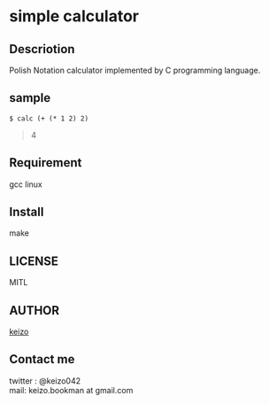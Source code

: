 simple calculator
====


## Descriotion
Polish Notation calculator
implemented by C programming language.

## sample
```
$ calc (+ (* 1 2) 2)
```
>4    

## Requirement
gcc
linux

## Install
make

## LICENSE
MITL

## AUTHOR

[keizo](https://github.com/keizo042)


## Contact me
twitter : @keizo042  
mail: keizo.bookman at gmail.com  
